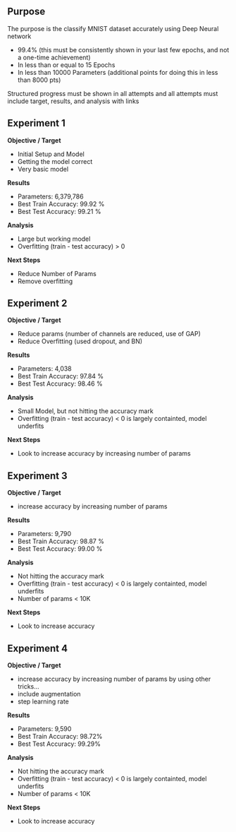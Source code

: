 Purpose
-------
The purpose is the classify MNIST dataset accurately using Deep Neural network
- 99.4% (this must be consistently shown in your last few epochs, and not a one-time achievement)
- In less than or equal to 15 Epochs
- In less than 10000 Parameters (additional points for doing this in less than 8000 pts)

Structured progress must be shown in all attempts and all attempts must include target, results, and analysis with links

Experiment 1
-------------

**Objective / Target**

  - Initial Setup and Model
  - Getting the model correct
  - Very basic model
  
**Results**

  - Parameters: 6,379,786
  - Best Train Accuracy: 99.92 %
  - Best Test Accuracy: 99.21 %

**Analysis**

  - Large but working model
  - Overfitting (train - test accuracy) > 0
  
**Next Steps**

- Reduce Number of Params
- Remove overfitting

Experiment 2
-------------

**Objective / Target**

  - Reduce params (number of channels are reduced, use of GAP)
  - Reduce Overfitting (used dropout, and BN)
  
**Results**

  - Parameters: 4,038
  - Best Train Accuracy: 97.84 %
  - Best Test Accuracy: 98.46 %

**Analysis**

  - Small Model, but not hitting the accuracy mark
  - Overfitting (train - test accuracy) < 0 is largely containted, model underfits
  
**Next Steps**

- Look to increase accuracy by increasing number of params

Experiment 3
-------------

**Objective / Target**

  - increase accuracy by increasing number of params
  
**Results**

  - Parameters: 9,790
  - Best Train Accuracy: 98.87 %
  - Best Test Accuracy: 99.00 %

**Analysis**

  - Not hitting the accuracy mark
  - Overfitting (train - test accuracy) < 0 is largely containted, model underfits
  - Number of params < 10K
  
**Next Steps**

- Look to increase accuracy

Experiment 4
-------------

**Objective / Target**

  - increase accuracy by increasing number of params by using other tricks...
  - include augmentation
  - step learning rate

**Results**

  - Parameters: 9,590
  - Best Train Accuracy: 98.72%
  - Best Test Accuracy: 99.29%

**Analysis**

  - Not hitting the accuracy mark
  - Overfitting (train - test accuracy) < 0 is largely containted, model underfits
  - Number of params < 10K
  
**Next Steps**

- Look to increase accuracy
